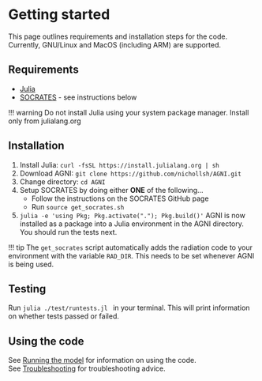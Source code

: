 # Getting started
This page outlines requirements and installation steps for the code. Currently, 
GNU/Linux and MacOS (including ARM) are supported. 

## Requirements
* [Julia](https://julialang.org/downloads/) 
* [SOCRATES](https://github.com/nichollsh/SOCRATES) - see instructions below

!!! warning
    Do not install Julia using your system package manager. Install only from julialang.org

## Installation
1. Install Julia: `curl -fsSL https://install.julialang.org | sh`
2. Download AGNI: `git clone https://github.com/nichollsh/AGNI.git`
3. Change directory: `cd AGNI`
4. Setup SOCRATES by doing either **ONE** of the following...
    - Follow the instructions on the SOCRATES GitHub page   
    - Run `source get_socrates.sh`    
5. `julia -e 'using Pkg; Pkg.activate("."); Pkg.build()'`
AGNI is now installed as a package into a Julia environment in the AGNI
directory. You should run the tests next.

!!! tip 
    The `get_socrates` script automatically adds the radiation code to your
    environment with the variable `RAD_DIR`. This needs to be set whenever 
    AGNI is being used.

## Testing
Run `julia ./test/runtests.jl ` in your terminal. This will print information 
on whether tests passed or failed.   

## Using the code
See [Running the model](@ref) for information on using the code.    
See [Troubleshooting](@ref) for troubleshooting advice. 
